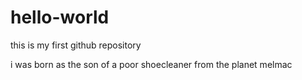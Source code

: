 # hello-world
this is my first github repository

i was born as the son of a poor shoecleaner from the planet  melmac
